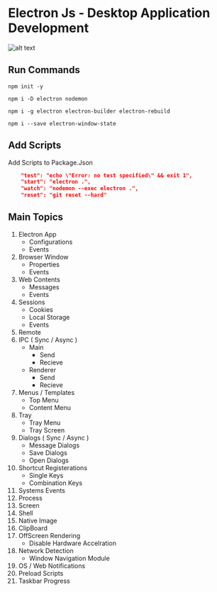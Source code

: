 # Electron Js - Desktop Application Development

![alt text](https://cdn-media-1.freecodecamp.org/images/I3jU5GCksTIV955jyY1jgZmOUR21ayuDffI9)

## Run Commands

```
npm init -y
```

```
npm i -D electron nodemon
```

```
npm i -g electron electron-builder electron-rebuild
```

```
npm i --save electron-window-state
```

## Add Scripts

Add Scripts to Package.Json

```json
    "test": "echo \"Error: no test specified\" && exit 1",
    "start": "electron .",
    "watch": "nodemon --exec electron .",
    "reset": "git reset --hard"
```

## Main Topics

1. Electron App
   - Configurations
   - Events
2. Browser Window
   - Properties
   - Events
3. Web Contents
   - Messages
   - Events
4. Sessions
   - Cookies
   - Local Storage
   - Events
5. Remote
6. IPC ( Sync / Async )
   - Main
     - Send
     - Recieve
   - Renderer
     - Send
     - Recieve
7. Menus / Templates
   - Top Menu
   - Content Menu
8. Tray
   - Tray Menu
   - Tray Screen
9. Dialogs ( Sync / Async )
   - Message Dialogs
   - Save Dialogs
   - Open Dialogs
10. Shortcut Registerations
    - Single Keys
    - Combination Keys
11. Systems Events
12. Process
13. Screen
14. Shell
15. Native Image
16. ClipBoard
17. OffScreen Rendering
    - Disable Hardware Accelration
18. Network Detection
    - Window Navigation Module
19. OS / Web Notifications
20. Preload Scripts
21. Taskbar Progress
